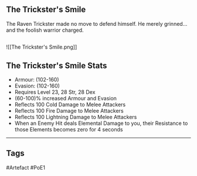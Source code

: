## The Trickster's Smile
The Raven Trickster made no move to defend himself.
He merely grinned... and the foolish warrior charged.
##
![[The Trickster's Smile.png]]
## The Trickster's Smile Stats
- Armour: (102-160)
- Evasion: (102-160)
- Requires Level 23, 28 Str, 28 Dex
- (60-100)% increased Armour and Evasion
- Reflects 100 Cold Damage to Melee Attackers
- Reflects 100 Fire Damage to Melee Attackers
- Reflects 100 Lightning Damage to Melee Attackers
- When an Enemy Hit deals Elemental Damage to you, their Resistance to those Elements becomes zero for 4 seconds


---
## Tags
#Artefact
#PoE1